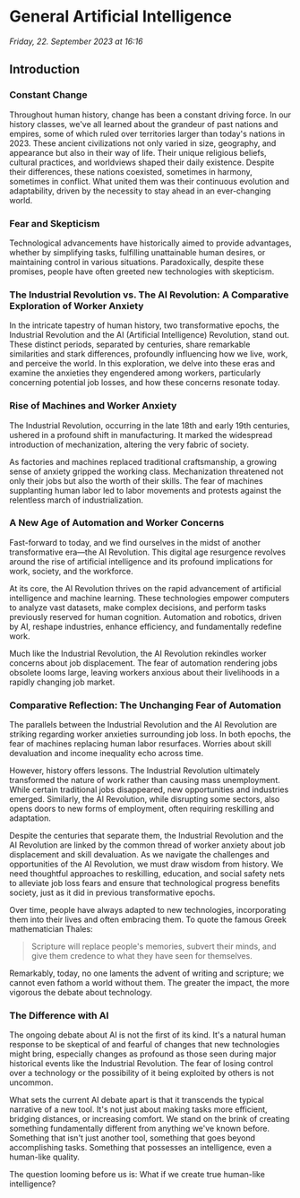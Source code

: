 # General Artificial Intelligence
*Friday, 22. September 2023 at 16:16*
## Introduction

### Constant Change
Throughout human history, change has been a constant driving force. In our history classes, we've all learned about the grandeur of past nations and empires, some of which ruled over territories larger than today's nations in 2023. These ancient civilizations not only varied in size, geography, and appearance but also in their way of life. Their unique religious beliefs, cultural practices, and worldviews shaped their daily existence. Despite their differences, these nations coexisted, sometimes in harmony, sometimes in conflict. What united them was their continuous evolution and adaptability, driven by the necessity to stay ahead in an ever-changing world.

### Fear and Skepticism
Technological advancements have historically aimed to provide advantages, whether by simplifying tasks, fulfilling unattainable human desires, or maintaining control in various situations. Paradoxically, despite these promises, people have often greeted new technologies with skepticism.

### The Industrial Revolution vs. The AI Revolution: A Comparative Exploration of Worker Anxiety

In the intricate tapestry of human history, two transformative epochs, the Industrial Revolution and the AI (Artificial Intelligence) Revolution, stand out. These distinct periods, separated by centuries, share remarkable similarities and stark differences, profoundly influencing how we live, work, and perceive the world. In this exploration, we delve into these eras and examine the anxieties they engendered among workers, particularly concerning potential job losses, and how these concerns resonate today.

### Rise of Machines and Worker Anxiety

The Industrial Revolution, occurring in the late 18th and early 19th centuries, ushered in a profound shift in manufacturing. It marked the widespread introduction of mechanization, altering the very fabric of society.

As factories and machines replaced traditional craftsmanship, a growing sense of anxiety gripped the working class. Mechanization threatened not only their jobs but also the worth of their skills. The fear of machines supplanting human labor led to labor movements and protests against the relentless march of industrialization.

### A New Age of Automation and Worker Concerns

Fast-forward to today, and we find ourselves in the midst of another transformative era—the AI Revolution. This digital age resurgence revolves around the rise of artificial intelligence and its profound implications for work, society, and the workforce.

At its core, the AI Revolution thrives on the rapid advancement of artificial intelligence and machine learning. These technologies empower computers to analyze vast datasets, make complex decisions, and perform tasks previously reserved for human cognition. Automation and robotics, driven by AI, reshape industries, enhance efficiency, and fundamentally redefine work.

Much like the Industrial Revolution, the AI Revolution rekindles worker concerns about job displacement. The fear of automation rendering jobs obsolete looms large, leaving workers anxious about their livelihoods in a rapidly changing job market.

### Comparative Reflection: The Unchanging Fear of Automation

The parallels between the Industrial Revolution and the AI Revolution are striking regarding worker anxieties surrounding job loss. In both epochs, the fear of machines replacing human labor resurfaces. Worries about skill devaluation and income inequality echo across time.

However, history offers lessons. The Industrial Revolution ultimately transformed the nature of work rather than causing mass unemployment. While certain traditional jobs disappeared, new opportunities and industries emerged. Similarly, the AI Revolution, while disrupting some sectors, also opens doors to new forms of employment, often requiring reskilling and adaptation.

Despite the centuries that separate them, the Industrial Revolution and the AI Revolution are linked by the common thread of worker anxiety about job displacement and skill devaluation. As we navigate the challenges and opportunities of the AI Revolution, we must draw wisdom from history. We need thoughtful approaches to reskilling, education, and social safety nets to alleviate job loss fears and ensure that technological progress benefits society, just as it did in previous transformative epochs.

Over time, people have always adapted to new technologies, incorporating them into their lives and often embracing them. To quote the famous Greek mathematician Thales: 

> Scripture will replace people's memories, subvert their minds, and give them credence to what they have seen for themselves. 

Remarkably, today, no one laments the advent of writing and scripture; we cannot even fathom a world without them. The greater the impact, the more vigorous the debate about technology.

### The Difference with AI
The ongoing debate about AI is not the first of its kind. It's a natural human response to be skeptical of and fearful of changes that new technologies might bring, especially changes as profound as those seen during major historical events like the Industrial Revolution. The fear of losing control over a technology or the possibility of it being exploited by others is not uncommon.

What sets the current AI debate apart is that it transcends the typical narrative of a new tool. It's not just about making tasks more efficient, bridging distances, or increasing comfort. We stand on the brink of creating something fundamentally different from anything we've known before. Something that isn't just another tool, something that goes beyond accomplishing tasks. Something that possesses an intelligence, even a human-like quality.

The question looming before us is: What if we create true human-like intelligence?
